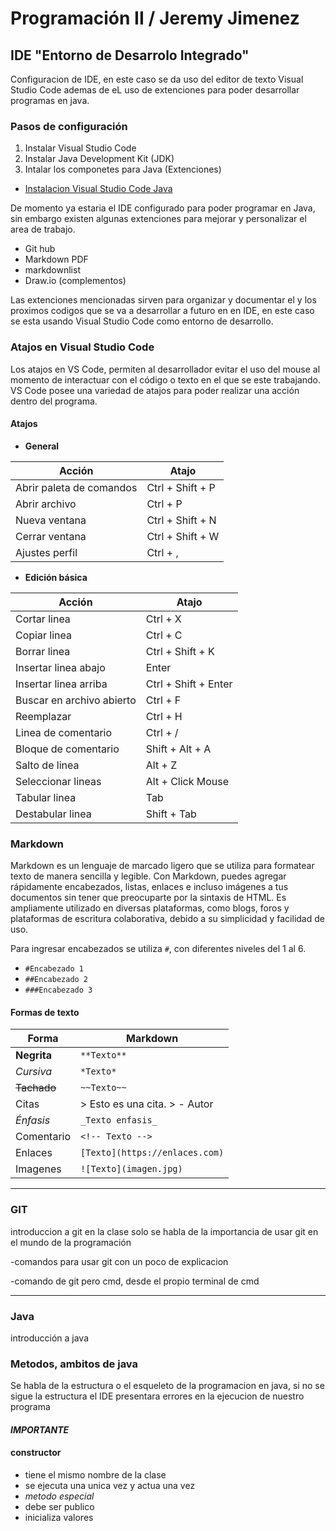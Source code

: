 # Programación II / Jeremy Jimenez

## IDE "Entorno de Desarrolo Integrado"

<!-- Clase #1 8/11/2023 -->  

Configuracion de  IDE, en este caso se da uso del editor de texto Visual Studio Code ademas de eL uso de extenciones para poder desarrollar programas en java.  

### Pasos de configuración  

1. Instalar Visual Studio Code  
2. Instalar Java Development Kit (JDK)
3. Intalar los componetes para Java (Extenciones)  

- [Instalacion Visual Studio Code Java](https://www.youtube.com/watch?v=5voE8tvtVV8&t=258s)

De momento ya estaria el IDE configurado para poder programar en Java, sin embargo existen algunas extenciones para mejorar y personalizar el area de trabajo.  

- Git hub
- Markdown PDF
- markdownlist
- Draw.io (complementos)

Las extenciones mencionadas sirven para organizar y documentar el y los proximos codigos que se va a desarrollar a futuro en en IDE, en este caso se esta usando Visual Studio Code como entorno de desarrollo.  

### Atajos en Visual Studio Code

Los atajos en VS Code, permiten al desarrollador evitar el uso del mouse al momento de interactuar con el código o texto en el que se este trabajando. VS Code posee una variedad de atajos para poder realizar una acción dentro del programa.  

#### Atajos

- **General**

| Acción | Atajo |  
| ------ | ----- |
| Abrir paleta de comandos | Ctrl + Shift + P  |
| Abrir archivo | Ctrl + P |
| Nueva ventana | Ctrl + Shift + N |
| Cerrar ventana | Ctrl + Shift + W |
|Ajustes perfil | Ctrl + , |

- **Edición básica**

| Acción | Atajo |
| ------ | ----- |
| Cortar linea | Ctrl + X |
| Copiar linea | Ctrl + C |
| Borrar linea | Ctrl + Shift + K |
| Insertar linea abajo | Enter |
| Insertar linea arriba | Ctrl + Shift + Enter |
| Buscar en archivo abierto | Ctrl + F |
| Reemplazar | Ctrl + H |
| Linea de comentario | Ctrl + / |
| Bloque de comentario | Shift + Alt + A |
| Salto de linea | Alt + Z |
| Seleccionar lineas | Alt + Click Mouse |
| Tabular linea | Tab |
| Destabular linea | Shift + Tab |  

### Markdown

Markdown es un lenguaje de marcado ligero que se utiliza para formatear texto de manera sencilla y legible. Con Markdown, puedes agregar rápidamente encabezados, listas, enlaces e incluso imágenes a tus documentos sin tener que preocuparte por la sintaxis de HTML. Es ampliamente utilizado en diversas plataformas, como blogs, foros y plataformas de escritura colaborativa, debido a su simplicidad y facilidad de uso.

Para ingresar encabezados se utiliza `#`, con diferentes niveles del 1 al 6.  

- `#Encabezado 1`
- `##Encabezado 2`
- `###Encabezado 3`

#### Formas de texto

| Forma | Markdown |
| ------ | ----- |
| **Negrita** | `**Texto**` |
| *Cursiva* | `*Texto*` |
| ~~Tachado~~ | `~~Texto~~` |
| Citas | > Esto es una cita. > - Autor |
| _Énfasis_ | `_Texto enfasis_` |
| Comentario | `<!-- Texto -->` |
| Enlaces | `[Texto](https://enlaces.com)` |
| Imagenes | `![Texto](imagen.jpg)` |

---

### GIT 
<!-- Clase #2 9/11/2023 -->

 introduccion a git en la clase solo se habla de la importancia de usar git en el mundo de la programación 

 -comandos para usar git con un poco de explicacion  

 -comando de git pero cmd, desde el propio terminal de cmd

---

### Java 
<!-- Clase #3 10/11/2023 -->

introducción a java  



### Metodos, ambitos de java

<!-- 16-11-2023 -->

Se habla de la estructura o el esqueleto de la programacion en java, si no se sigue la estructura el IDE presentara errores en la ejecucion de nuestro programa  

#### *IMPORTANTE*

#### constructor

- tiene el mismo nombre de la clase  
- se ejecuta una unica vez y actua una vez  
- *metodo especial*
- debe ser publico  
- inicializa valores  
